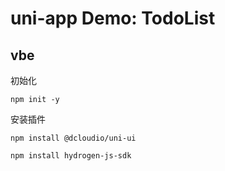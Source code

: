 # uni-app Demo: TodoList
vbe
---
初始化

`npm init -y`

安装插件

`npm install @dcloudio/uni-ui`

`npm install hydrogen-js-sdk`

